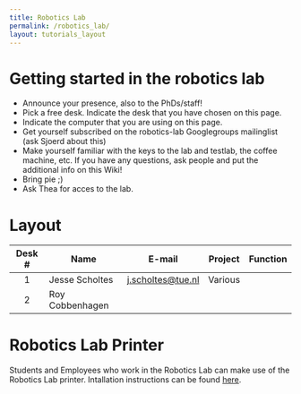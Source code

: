 ```yaml
---
title: Robotics Lab
permalink: /robotics_lab/
layout: tutorials_layout
---
```

# Getting started in the robotics lab
- Announce your presence, also to the PhDs/staff!
- Pick a free desk. Indicate the desk that you have chosen on this page.
- Indicate the computer that you are using on this page.
- Get yourself subscribed on the robotics-lab Googlegroups mailinglist (ask Sjoerd about this)
- Make yourself familiar with the keys to the lab and testlab, the coffee machine, etc. If you have any questions, ask people and put the additional info on this Wiki!
- Bring pie ;)
- Ask Thea for acces to the lab.

# Layout

| Desk \#       | Name              | E-mail            | Project           | Function |
|:-----------:  |-------------      |-------------      |-------------      |-------------      | 
|1              | Jesse Scholtes    |j.scholtes@tue.nl  | Various                  |
|2              | Roy Cobbenhagen   |                   |                   |

# Robotics Lab Printer
Students and Employees who work in the Robotics Lab can make use of the Robotics Lab printer. Intallation instructions can be found [here](/tutorials/printer).

